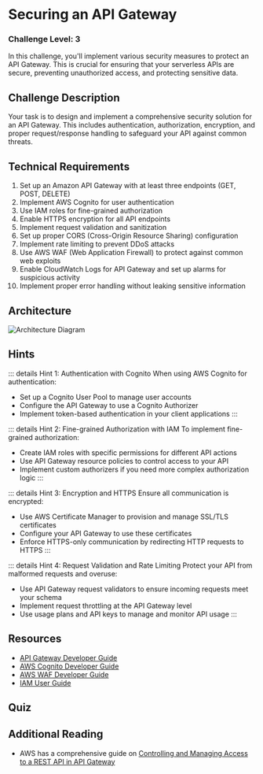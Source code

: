 <script setup>
import Quiz from "../../../components/Quiz.vue"
</script>

# Securing an API Gateway

### Challenge Level: 3

In this challenge, you'll implement various security measures to protect an API Gateway. This is crucial for ensuring that your serverless APIs are secure, preventing unauthorized access, and protecting sensitive data.

## Challenge Description

Your task is to design and implement a comprehensive security solution for an API Gateway. This includes authentication, authorization, encryption, and proper request/response handling to safeguard your API against common threats.

## Technical Requirements

1. Set up an Amazon API Gateway with at least three endpoints (GET, POST, DELETE)
2. Implement AWS Cognito for user authentication
3. Use IAM roles for fine-grained authorization
4. Enable HTTPS encryption for all API endpoints
5. Implement request validation and sanitization
6. Set up proper CORS (Cross-Origin Resource Sharing) configuration
7. Implement rate limiting to prevent DDoS attacks
8. Use AWS WAF (Web Application Firewall) to protect against common web exploits
9. Enable CloudWatch Logs for API Gateway and set up alarms for suspicious activity
10. Implement proper error handling without leaking sensitive information

## Architecture

![Architecture Diagram](./securing-api-gateway.png)

## Hints

::: details Hint 1: Authentication with Cognito
When using AWS Cognito for authentication:
- Set up a Cognito User Pool to manage user accounts
- Configure the API Gateway to use a Cognito Authorizer
- Implement token-based authentication in your client applications
:::

::: details Hint 2: Fine-grained Authorization with IAM
To implement fine-grained authorization:
- Create IAM roles with specific permissions for different API actions
- Use API Gateway resource policies to control access to your API
- Implement custom authorizers if you need more complex authorization logic
:::

::: details Hint 3: Encryption and HTTPS
Ensure all communication is encrypted:
- Use AWS Certificate Manager to provision and manage SSL/TLS certificates
- Configure your API Gateway to use these certificates
- Enforce HTTPS-only communication by redirecting HTTP requests to HTTPS
:::

::: details Hint 4: Request Validation and Rate Limiting
Protect your API from malformed requests and overuse:
- Use API Gateway request validators to ensure incoming requests meet your schema
- Implement request throttling at the API Gateway level
- Use usage plans and API keys to manage and monitor API usage
:::

## Resources

- [API Gateway Developer Guide](https://docs.aws.amazon.com/apigateway/latest/developerguide/welcome.html)
- [AWS Cognito Developer Guide](https://docs.aws.amazon.com/cognito/latest/developerguide/what-is-amazon-cognito.html)
- [AWS WAF Developer Guide](https://docs.aws.amazon.com/waf/latest/developerguide/waf-chapter.html)
- [IAM User Guide](https://docs.aws.amazon.com/IAM/latest/UserGuide/introduction.html)

## Quiz

<Quiz 
  question="What is the primary purpose of using AWS Cognito with API Gateway?"
  :answers="['To increase API performance', 'To provide user authentication', 'To implement rate limiting', 'To enable HTTPS encryption']"
  :correctAnswer="1"
  :answerInfo="[
    'While Cognito can help manage user pools efficiently, increasing API performance is not its primary purpose.',
    'Correct! AWS Cognito is primarily used with API Gateway to provide user authentication, managing user sign-up, sign-in, and access control.',
    'Rate limiting is typically handled by API Gateway itself, not Cognito.',
    'HTTPS encryption is handled by API Gateway and Certificate Manager, not Cognito.'
    ]"
/>

<Quiz 
  question="Which AWS service is commonly used to protect APIs against common web exploits?"
  :answers="['AWS Shield', 'AWS Firewall Manager', 'AWS WAF', 'AWS GuardDuty']"
  :correctAnswer="2"
  :answerInfo="[
    'AWS Shield is primarily for DDoS protection, not for protecting against common web exploits.',
    'Firewall Manager is for managing firewall rules across accounts and applications, not specifically for API protection.',
    'Correct! AWS WAF (Web Application Firewall) is commonly used to protect APIs against common web exploits like SQL injection and cross-site scripting.',
    'GuardDuty is for threat detection across your AWS accounts and workloads, not specifically for API protection.'
    ]"
/>

<Quiz 
  question="What is the purpose of implementing CORS in API Gateway?"
  :answers="['To increase API performance', 'To provide authentication', 'To allow or restrict cross-origin requests', 'To implement encryption']"
  :correctAnswer="2"
  :answerInfo="[
  'CORS is not related to API performance.',
  'CORS is not an authentication mechanism.',
  'Correct! CORS (Cross-Origin Resource Sharing) is implemented to control which domains can make requests to your API, allowing or restricting cross-origin requests.',
  'CORS is not related to encryption; it\'s about access control.'
  ]"
/>

<Quiz 
  question="Which of the following is NOT a recommended practice for securing an API Gateway?"
  :answers="['Using HTTPS for all communications', 'Implementing rate limiting', 'Storing sensitive data in API responses', 'Using AWS WAF for protection against web exploits']"
  :correctAnswer="2"
  :answerInfo="[
  'Using HTTPS for all communications is indeed a recommended practice for API security.',
  'Implementing rate limiting is a good practice to prevent abuse and DDoS attacks.',
  'Correct! Storing sensitive data in API responses is NOT a recommended practice. Sensitive data should be properly protected and only shared when necessary.',
  'Using AWS WAF is a recommended practice for protecting APIs against common web exploits.'
  ]"
/>

## Additional Reading

* AWS has a comprehensive guide on [Controlling and Managing Access to a REST API in API Gateway](https://docs.aws.amazon.com/apigateway/latest/developerguide/apigateway-control-access-to-api.html)
